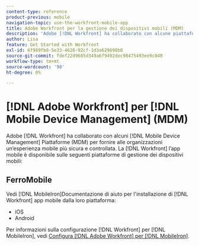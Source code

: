 ```yaml
---
content-type: reference
product-previous: mobile
navigation-topic: use-the-workfront-mobile-app
title: Adobe Workfront per la gestione dei dispositivi mobili (MDM)
description: 'Adobe [!DNL Workfront] ha collaborato con alcune piattaforme MDM (Mobile Device Management) per fornire alle organizzazioni un''esperienza mobile più sicura e controllata. L’app mobile Workfront è disponibile sulle seguenti piattaforme di gestione dei dispositivi mobili: EDIT ME.'
author: Lisa
feature: Get Started with Workfront
exl-id: 6f989fb8-5e33-4626-92cf-1d3a629698b0
source-git-commit: fdef22d9685d349a6f9492dec98475493ee9c048
workflow-type: tm+mt
source-wordcount: '98'
ht-degree: 0%

---
```


# [!DNL Adobe Workfront] per [!DNL Mobile Device Management] (MDM)

Adobe [!DNL Workfront] ha collaborato con alcuni [!DNL Mobile Device Management] Piattaforme (MDM) per fornire alle organizzazioni un’esperienza mobile più sicura e controllata. La [!DNL Workfront] l’app mobile è disponibile sulle seguenti piattaforme di gestione dei dispositivi mobili:

## FerroMobile

Vedi [!DNL MobileIron]Documentazione di aiuto per l&#39;installazione di [!DNL Workfront] app mobile dalla loro piattaforma:

* iOS
* Android

Per informazioni sulla configurazione [!DNL Workfront] per [!DNL MobileIron], vedi [Configura [!DNL Adobe Workfront] per [!DNL MobileIron]](../../../workfront-basics/mobile-apps/using-the-workfront-mobile-app/wf-mobileiron-configs.md).

<!--
<h2 data-mc-conditions="QuicksilverOrClassic.Draft mode">Blackberry Dynamics</h2>
-->

<!--
<p data-mc-conditions="QuicksilverOrClassic.Draft mode">See Blackberry Dynamics' help documentation to install the Workfront mobile app from their platform:</p>
-->

<!--
<ul data-mc-conditions="QuicksilverOrClassic.Draft mode">
<li>iOS</li>
<li>Android</li>
</ul>
-->
